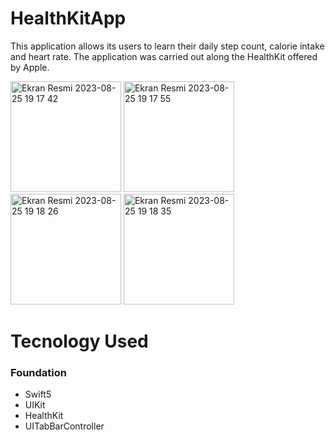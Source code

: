 # HealthKitApp

This application allows its users to learn their daily step count, calorie intake and heart rate. The application was carried out along the HealthKit offered by Apple.

<img width="177" alt="Ekran Resmi 2023-08-25 19 17 42" src="https://github.com/Engin-Ozlem/HealthKitApp/assets/63121730/40cee1d4-b9b1-434f-8ab1-1fb14c24c159">
<img width="177" alt="Ekran Resmi 2023-08-25 19 17 55" src="https://github.com/Engin-Ozlem/HealthKitApp/assets/63121730/35b8f33c-ed3f-4c64-a3f8-e153e6ad9e76">
<img width="177" alt="Ekran Resmi 2023-08-25 19 18 26" src="https://github.com/Engin-Ozlem/HealthKitApp/assets/63121730/6b049110-5384-4cac-9c19-44fcfbacf2f0">
<img width="177" alt="Ekran Resmi 2023-08-25 19 18 35" src="https://github.com/Engin-Ozlem/HealthKitApp/assets/63121730/15c82250-45de-40f7-9c66-3bb692bb8e79">

# Tecnology Used
### Foundation
- Swift5
- UIKit
- HealthKit
- UITabBarController



